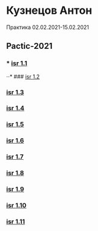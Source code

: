 # Кузнецов Антон
Практика 02.02.2021-15.02.2021

## Pactic-2021

### * [isr 1.1](/isr-1.1/)

⋅⋅* ### [isr 1.2](isr-1.2/)

### [isr 1.3](/isr-1.3/)

### [isr 1.4](/isr-1.4/)

### [isr 1.5](/isr-1.5/)

### [isr 1.6](/isr-1.6/)

### [isr 1.7](/isr-1.7/)

### [isr 1.8](/isr-1.8/)

### [isr 1.9](/isr-1.9/)

### [isr 1.10](/isr-1.10/)

### [isr 1.11](/isr-1.11/)
